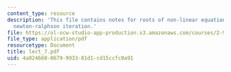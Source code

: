 ```yaml
---
content_type: resource
description: 'This file contains notes for roots of non-linear equations: Bisection,
  newton-ralphson iteration.'
file: https://ol-ocw-studio-app-production.s3.amazonaws.com/courses/2-993j-introduction-to-numerical-analysis-for-engineering-13-002j-spring-2005/4a0246600679993381d1cd15ccfc0a91_lect_7.pdf
file_type: application/pdf
resourcetype: Document
title: lect_7.pdf
uid: 4a024660-0679-9933-81d1-cd15ccfc0a91
---
```

